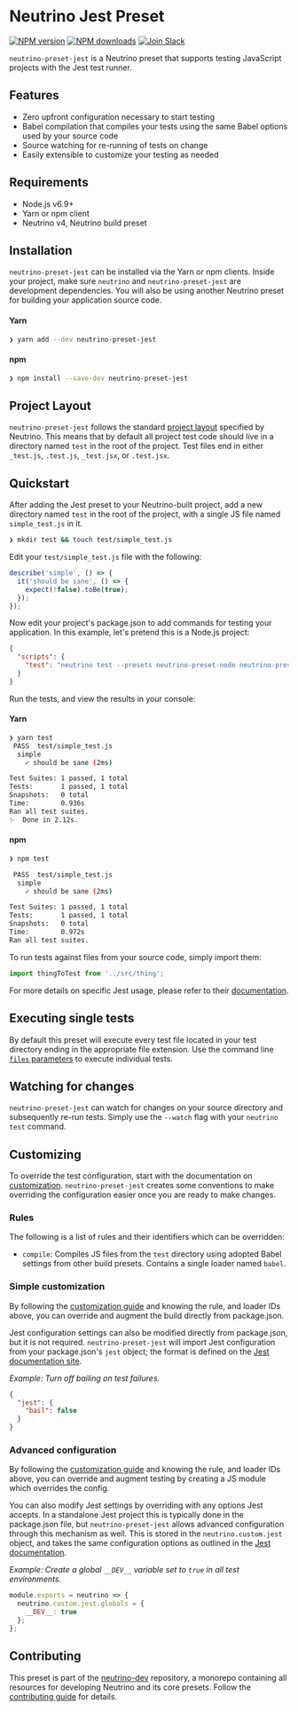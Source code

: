 # Neutrino Jest Preset
[![NPM version][npm-image]][npm-url] [![NPM downloads][npm-downloads]][npm-url] [![Join Slack][slack-image]][slack-url]

`neutrino-preset-jest` is a Neutrino preset that supports testing JavaScript projects with the Jest test runner.

## Features

- Zero upfront configuration necessary to start testing
- Babel compilation that compiles your tests using the same Babel options used by your source code
- Source watching for re-running of tests on change
- Easily extensible to customize your testing as needed

## Requirements

- Node.js v6.9+
- Yarn or npm client
- Neutrino v4, Neutrino build preset

## Installation

`neutrino-preset-jest` can be installed via the Yarn or npm clients. Inside your project, make sure
`neutrino` and `neutrino-preset-jest` are development dependencies. You will also be using
another Neutrino preset for building your application source code.

#### Yarn

```bash
❯ yarn add --dev neutrino-preset-jest
```

#### npm

```bash
❯ npm install --save-dev neutrino-preset-jest
```

## Project Layout

`neutrino-preset-jest` follows the standard [project layout](/project-layout.md) specified by Neutrino. This
means that by default all project test code should live in a directory named `test` in the root of the
project. Test files end in either `_test.js`, `.test.js`, `_test.jsx`, or `.test.jsx`.

## Quickstart

After adding the Jest preset to your Neutrino-built project, add a new directory named `test` in the root of the
project, with a single JS file named `simple_test.js` in it.

```bash
❯ mkdir test && touch test/simple_test.js
```

Edit your `test/simple_test.js` file with the following:

```js
describe('simple', () => {
  it('should be sane', () => {
    expect(!false).toBe(true);
  });
});
```

Now edit your project's package.json to add commands for testing your application. In this example,
let's pretend this is a Node.js project:

```json
{
  "scripts": {
    "test": "neutrino test --presets neutrino-preset-node neutrino-preset-jest"
  }
}
```

Run the tests, and view the results in your console:

#### Yarn

```bash
❯ yarn test
 PASS  test/simple_test.js
  simple
    ✓ should be sane (2ms)

Test Suites: 1 passed, 1 total
Tests:       1 passed, 1 total
Snapshots:   0 total
Time:        0.936s
Ran all test suites.
✨  Done in 2.12s.
```

#### npm

```bash
❯ npm test

 PASS  test/simple_test.js
  simple
    ✓ should be sane (2ms)

Test Suites: 1 passed, 1 total
Tests:       1 passed, 1 total
Snapshots:   0 total
Time:        0.972s
Ran all test suites.
```

To run tests against files from your source code, simply import them:

```js
import thingToTest from '../src/thing';
```

For more details on specific Jest usage, please refer to their [documentation](https://facebook.github.io/jest/).

## Executing single tests

By default this preset will execute every test file located in your test directory ending in the appropriate file
extension.
Use the command line [`files` parameters](/cli/README.md#neutrino-test) to execute individual tests.

## Watching for changes

`neutrino-preset-jest` can watch for changes on your source directory and subsequently re-run tests. Simply use the
`--watch` flag with your `neutrino test` command.

## Customizing

To override the test configuration, start with the documentation on [customization](/customization/README.md).
`neutrino-preset-jest` creates some conventions to make overriding the configuration easier once you are ready to make
changes.

### Rules

The following is a list of rules and their identifiers which can be overridden:

- `compile`: Compiles JS files from the `test` directory using adopted Babel settings from other build presets.
Contains a single loader named `babel`.

### Simple customization

By following the [customization guide](/customization/simple.md) and knowing the rule, and loader IDs above,
you can override and augment the build directly from package.json.

Jest configuration settings can also be modified directly from package.json, but it is not required.
`neutrino-preset-jest` will import Jest configuration from your package.json's `jest` object; the format is
defined on the [Jest documentation site](https://facebook.github.io/jest/docs/configuration.html).

_Example: Turn off bailing on test failures._

```json
{
  "jest": {
    "bail": false
  }
}
```

### Advanced configuration

By following the [customization guide](/customization/advanced.md) and knowing the rule, and loader IDs above,
you can override and augment testing by creating a JS module which overrides the config. 

You can also modify Jest settings by overriding with any options Jest accepts. In a standalone Jest project this is
typically done in the package.json file, but `neutrino-preset-jest` allows advanced configuration through this
mechanism as well. This is stored in the `neutrino.custom.jest` object, and takes the same configuration options as
outlined in the [Jest documentation](https://facebook.github.io/jest/docs/configuration.html).

_Example: Create a global `__DEV__` variable set to `true` in all test environments._

```js
module.exports = neutrino => {
  neutrino.custom.jest.globals = {
    __DEV__: true
  };
};
```

## Contributing

This preset is part of the [neutrino-dev](https://github.com/mozilla-neutrino/neutrino-dev) repository, a monorepo
containing all resources for developing Neutrino and its core presets. Follow the
[contributing guide](/contributing/README.md) for details.

[npm-image]: https://img.shields.io/npm/v/neutrino-preset-jest.svg
[npm-downloads]: https://img.shields.io/npm/dt/neutrino-preset-jest.svg
[npm-url]: https://npmjs.org/package/neutrino-preset-jest
[slack-image]: https://neutrino-slack.herokuapp.com/badge.svg
[slack-url]: https://neutrino-slack.herokuapp.com/
